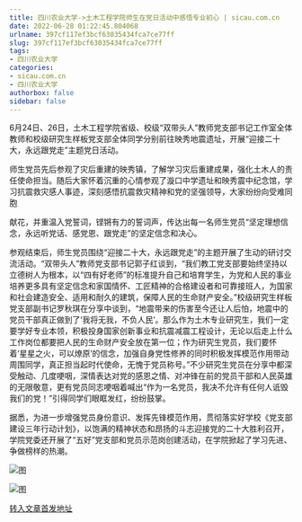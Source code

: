 ```yaml
---
title: 四川农业大学->土木工程学院师生在党日活动中感悟专业初心 | sicau.com.cn
date: 2022-06-28 01:22:45.804068
urlname: 397cf117ef3bcf63035434fca7ce77ff
slug: 397cf117ef3bcf63035434fca7ce77ff
tags: 
- 四川农业大学
categories:
- sicau.com.cn
- 四川农业大学
authorbox: false
sidebar: false
---
```

6月24日、26日，土木工程学院省级、校级“双带头人”教师党支部书记工作室全体教师和校级研究生样板党支部全体同学分别前往映秀地震遗址，开展“迎接二十大，永远跟党走”主题党日活动。

师生党员先后参观了灾后重建的映秀镇，了解学习灾后重建成果，强化土木人的责任使命担当。随后大家怀着沉重的心情参观了漩口中学遗址和映秀震中纪念馆，学习抗震救灾感人事迹，深刻感悟抗震救灾精神和党的坚强领导，大家纷纷向受难同胞
<!--more-->
献花，并重温入党誓词，铿锵有力的誓词声，传达出每一名师生党员“坚定理想信念，永远听党话、感党恩、跟党走”的坚定信念和决心。

参观结束后，师生党员围绕“迎接二十大，永远跟党走”的主题开展了生动的研讨交流活动。“双带头人”教师党支部书记郭子红谈到，“我们教工党支部要始终坚持以立德树人为根本，以“四有好老师”的标准提升自己和培育学生，为党和人民的事业培养更多具有坚定信念和家国情怀、工匠精神的合格建设者和可靠接班人，为国家和社会建造安全、适用和耐久的建筑，保障人民的生命财产安全。”校级研究生样板党支部副书记罗秋琪在分享中谈到，“地震带来的伤害至今还让人后怕，地震中的党员干部真正做到了‘我将无我，不负人民’。那么作为土木专业研究生，我们一定要学好专业本领，积极投身国家创新事业和抗震减震工程设计，无论以后走上什么工作岗位都要把人民的生命财产安全放在第一位；作为研究生党员，我们要怀着‘星星之火，可以燎原’的信念，加强自身党性修养的同时积极发挥模范作用带动周围同学，真正担当起时代使命，无愧于党员称号。”不少研究生党员在分享中都深受触动、几度哽咽，深情表达对党的感恩之情、对冲锋在前的党员干部和人民英雄的无限敬意，更有党员同志哽咽着喊出“作为一名党员，我决不允许有任何人诋毁我们的党！”引得同学们眼眶发红，纷纷鼓掌。

据悉，为进一步增强党员身份意识、发挥先锋模范作用，贯彻落实好学校《党支部建设三年行动计划》，以饱满的精神状态和昂扬的斗志迎接党的二十大胜利召开，学院党委还开展了“五好”党支部和党员示范岗创建活动，在学院掀起了学习先进、争做榜样的热潮。

![图](https://news.sicau.edu.cn/__local/3/C8/2C/3F750C0E4140683379C2E8B87FA_62313494_44F68.jpg)

![图](https://news.sicau.edu.cn/__local/A/D6/6D/3A0D3E26E1D3E219D4C21FAB017_0148C72A_3B8BF.jpg)

[转入文章首发地址](https://news.sicau.edu.cn/info/1078/68568.htm)